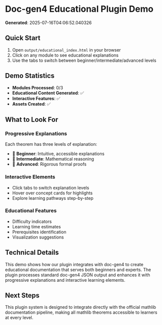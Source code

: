 # Doc-gen4 Educational Plugin Demo

**Generated**: 2025-07-16T04:06:52.040326

## Quick Start

1. Open `output/educational_index.html` in your browser
2. Click on any module to see educational explanations
3. Use the tabs to switch between beginner/intermediate/advanced levels

## Demo Statistics

- **Modules Processed**: 0/3
- **Educational Content Generated**: ✅
- **Interactive Features**: ✅
- **Assets Created**: ✅

## What to Look For

### Progressive Explanations
Each theorem has three levels of explanation:
- 🌱 **Beginner**: Intuitive, accessible explanations
- 🌿 **Intermediate**: Mathematical reasoning
- 🌳 **Advanced**: Rigorous formal proofs

### Interactive Elements
- Click tabs to switch explanation levels
- Hover over concept cards for highlights
- Explore learning pathways step-by-step

### Educational Features
- Difficulty indicators
- Learning time estimates
- Prerequisites identification
- Visualization suggestions

## Technical Details

This demo shows how our plugin integrates with doc-gen4 to create educational
documentation that serves both beginners and experts. The plugin processes
standard doc-gen4 JSON output and enhances it with progressive explanations
and interactive learning elements.

## Next Steps

This plugin system is designed to integrate directly with the official mathlib
documentation pipeline, making all mathlib theorems accessible to learners
at every level.
